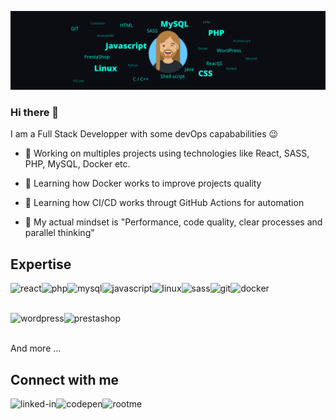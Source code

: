 ![Banner representing my technicals skills](https://raw.githubusercontent.com/LeFodeurCou/LeFodeurCou/main/linkedinBanner.png)

### Hi there 🦄
I am a Full Stack Developper with some devOps capababilities 😉

- 🔧 Working on multiples projects using technologies like React, SASS, PHP, MySQL, Docker etc.

- 🌱 Learning how Docker works to improve projects quality

- 🌱 Learning how CI/CD works througt GitHub Actions for automation

- 🧠 My actual mindset is "Performance, code quality, clear processes and parallel thinking"



## Expertise
<img align="left" alt="react" src="https://img.shields.io/badge/react%20-%2320232a.svg?&style=for-the-badge&logo=react&logoColor=%2361DAFB" />

<img align="left" alt="php" src="https://img.shields.io/badge/php%20-%23384169.svg?&style=for-the-badge&logo=php&logoColor=white" />

<img align="left" alt="mysql" src="https://img.shields.io/badge/mysql%20-%23a35c0a.svg?&style=for-the-badge&logo=mysql&logoColor=white" />

<img align="left" alt="javascript" src="https://img.shields.io/badge/javascript%20-%23efd81d.svg?&style=for-the-badge&logo=javascript&logoColor=0a0e12" />

<img align="left" alt="linux" src="https://img.shields.io/badge/linux%20-%2313466b.svg?&style=for-the-badge&logo=linux&logoColor=white" />

<img align="left" alt="sass" src="https://img.shields.io/badge/sass%20-%23993366.svg?&style=for-the-badge&logo=sass&logoColor=white" />

<img align="left" alt="git" src="https://img.shields.io/badge/git%20-%23f2704e.svg?&style=for-the-badge&logo=git&logoColor=white" />

<img align="left" alt="docker" src="https://img.shields.io/badge/docker%20-%23704ef2.svg?&style=for-the-badge&logo=docker&logoColor=white" />

<br /><br />

<img align="left" alt="wordpress" src="https://img.shields.io/badge/wordpress%20-%230e62a1.svg?&style=for-the-badge&logo=wordpress&logoColor=white" />

<img align="left" alt="prestashop" src="https://img.shields.io/badge/prestashop%20-%2334219e.svg?&style=for-the-badge&logo=prestashop&logoColor=white" />


<br /><br />

And more ...

## Connect with me

[<img align="left" alt="linked-in" src="https://img.shields.io/badge/linkedin-%230077B5.svg?&style=for-the-badge&logo=linkedin&logoColor=white" />](https://www.linkedin.com/in/remi-etienne)

[<img align="left" alt="codepen" src="https://img.shields.io/badge/codepen-%231a1c1d.svg?&style=for-the-badge&logo=codepen&logoColor=white" />](https://codepen.io/LeFodeurCou)

[<img align="left" alt="rootme" src="https://img.shields.io/badge/rootme-%23000000.svg?&style=for-the-badge&logo=rootme&logoColor=white" />](https://www.root-me.org/Neo-350536)

<!--
**LeFodeurCou/LeFodeurCou** is a ✨ _special_ ✨ repository because its `README.md` (this file) appears on your GitHub profile.

Here are some ideas to get you started:

- 🔭 I’m currently working on ...
- 🌱 I’m currently learning ...
- 👯 I’m looking to collaborate on ...
- 🤔 I’m looking for help with ...
- 💬 Ask me about ...
- 📫 How to reach me: ...
- 😄 Pronouns: ...
- ⚡ Fun fact: ...
-->
